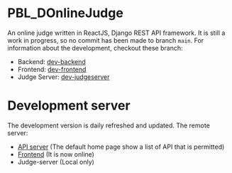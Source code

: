 # PBL_DOnlineJudge

An online judge written in ReactJS, Django REST API framework. It is still a work in progress, so no commit has been made to branch `main`. For information about the development, checkout these branch:
- Backend: [dev-backend](https://github.com/nvatuan/PBL_DOnlineJudge/tree/dev-backend)
- Frontend: [dev-frontend](https://github.com/nvatuan/PBL_DOnlineJudge/tree/dev-frontend)
- Judge Server: [dev-judgeserver](https://github.com/nvatuan/PBL_DOnlineJudge/tree/dev-judgeserver)

# Development server
The development version is daily refreshed and updated. The remote server:
- [API server](http://nvatazure.southeastasia.cloudapp.azure.com:7000/) (The default home page show a list of API that is permitted)
- [Frontend](http://nvatazure.southeastasia.cloudapp.azure.com:8080/) (It is now online)
- Judge-server (Local only)
